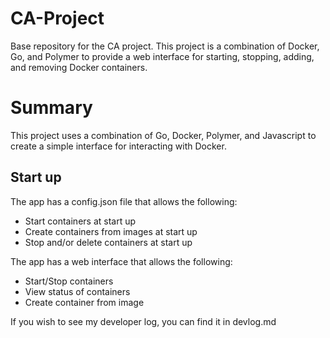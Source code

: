 # CA-Project
Base repository for the CA project. This project is a combination of Docker, Go, and Polymer to provide a web interface for starting, stopping, adding, and removing Docker containers.

# Summary
This project uses a combination of Go, Docker, Polymer, and Javascript to create a simple interface for interacting with Docker. 

## Start up
The app has a config.json file that allows the following:

* Start containers at start up
* Create containers from images at start up
* Stop and/or delete containers at start up

The app has a web interface that allows the following:

* Start/Stop containers
* View status of containers
* Create container from image

If you wish to see my developer log, you can find it in devlog.md